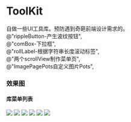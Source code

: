 # ToolKit
自做一些UI工具库。预防遇到奇葩前端设计需求的。</br>
          @"rippleButton-产生波纹按钮",</br>
          @"comBox-下拉框",</br>
          @"rollLabel-根据字符串长度滚动标签",</br>
          @"两个scrollView制作菜单页",</br>
          @"ImagePagePots自定义图片Pots",</br>
          
### 效果图
#### 库菜单列表
![](https://github.com/cjq002/ToolKit/raw/master/menu.png) 
![](https://github.com/cjq002/ToolKit/raw/master/s0.png) 
![](https://github.com/cjq002/ToolKit/raw/master/s1.png) 
![](https://github.com/cjq002/ToolKit/raw/master/s2.png) 
![](https://github.com/cjq002/ToolKit/raw/master/s3.png)
![](https://github.com/cjq002/ToolKit/raw/master/s4.png) 
